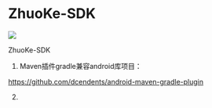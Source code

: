 # ZhuoKe-SDK

[![](https://jitpack.io/v/ZhuoKeTeam/zuoke-sdk.svg)](https://jitpack.io/#ZhuoKeTeam/zuoke-sdk)

ZhuoKe-SDK

1. Maven插件gradle兼容android库项目：

https://github.com/dcendents/android-maven-gradle-plugin

2. 
